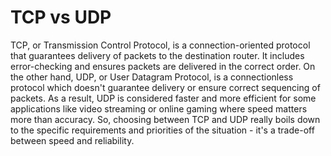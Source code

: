 # TCP vs UDP

TCP, or Transmission Control Protocol, is a connection-oriented protocol that guarantees delivery of packets to the destination router. It includes error-checking and ensures packets are delivered in the correct order. On the other hand, UDP, or User Datagram Protocol, is a connectionless protocol which doesn't guarantee delivery or ensure correct sequencing of packets. As a result, UDP is considered faster and more efficient for some applications like video streaming or online gaming where speed matters more than accuracy. So, choosing between TCP and UDP really boils down to the specific requirements and priorities of the situation - it's a trade-off between speed and reliability.
